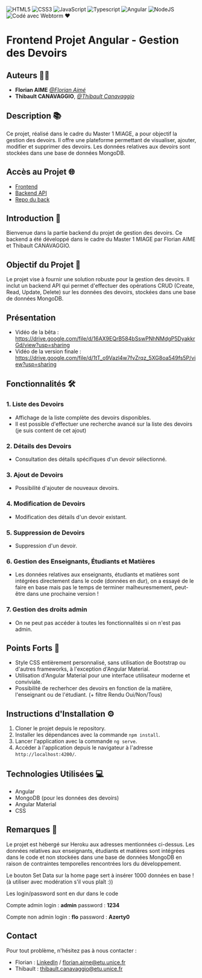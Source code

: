 ![HTML5](https://img.shields.io/badge/html5-%23E34F26.svg?style=for-the-badge&logo=html5&logoColor=white)
![CSS3](https://img.shields.io/badge/css3-%231572B6.svg?style=for-the-badge&logo=css3&logoColor=white)
![JavaScript](https://img.shields.io/badge/javascript-%23323330.svg?style=for-the-badge&logo=javascript&logoColor=%23F7DF1E)
![Typescript](https://img.shields.io/badge/TypeScript-007ACC?style=for-the-badge&logo=typescript&logoColor=white)
![Angular](https://img.shields.io/badge/Angular-DD0031?style=for-the-badge&logo=angular&logoColor=white)
![NodeJS](https://img.shields.io/badge/Node.js-43853D?style=for-the-badge&logo=node.js&logoColor=white)
![Codé avec Webtorm ❤️](https://img.shields.io/badge/WebStorm-000000?style=for-the-badge&logo=WebStorm&logoColor=white)

# Frontend Projet Angular - Gestion des Devoirs

## Auteurs 👨‍💻
- **Florian AIME** [*@Florian Aimé*](https://github.com/florian83440)
- **Thibault CANAVAGGIO**, [*@Thibault Canavaggio*](https://github.com/Canavaggio-Thibault)

## Description 📚
Ce projet, réalisé dans le cadre du Master 1 MIAGE, a pour objectif la gestion des devoirs. Il offre une plateforme permettant de visualiser, ajouter, modifier et supprimer des devoirs. Les données relatives aux devoirs sont stockées dans une base de données MongoDB.

## Accès au Projet 🌐
- [Frontend](https://assignment-front-2c79479bd1b2.herokuapp.com/home)
- [Backend API](https://assignment-back-c0dfe7c8382c.herokuapp.com/api/assignments)
- [Repo du back](https://github.com/florian83440/projet_angular_m1_miage_back)

## Introduction 🚀
Bienvenue dans la partie backend du projet de gestion des devoirs. Ce backend a été développé dans le cadre du Master 1 MIAGE par Florian AIME et Thibault CANAVAGGIO.

## Objectif du Projet 🎯
Le projet vise à fournir une solution robuste pour la gestion des devoirs. Il inclut un backend API qui permet d'effectuer des opérations CRUD (Create, Read, Update, Delete) sur les données des devoirs, stockées dans une base de données MongoDB.

## Présentation
- Vidéo de la bêta : https://drive.google.com/file/d/16AX9EQrB584bSswPNhNMdgP5DyakkrGd/view?usp=sharing
- Vidéo de la version finale : https://drive.google.com/file/d/1tT_o9Vazl4w7fvZrqz_5XG8oa549fs5P/view?usp=sharing

## Fonctionnalités 🛠️
### 1. **Liste des Devoirs**
   - Affichage de la liste complète des devoirs disponibles.
   - Il est possible d'effectuer une recherche avancé sur la liste des devoirs (je suis content de cet ajout)

### 2. **Détails des Devoirs**
   - Consultation des détails spécifiques d'un devoir sélectionné.

### 3. **Ajout de Devoirs**
   - Possibilité d'ajouter de nouveaux devoirs.

### 4. **Modification de Devoirs**
   - Modification des détails d'un devoir existant.

### 5. **Suppression de Devoirs**
   - Suppression d'un devoir.

### 6. **Gestion des Enseignants, Étudiants et Matières**
   - Les données relatives aux enseignants, étudiants et matières sont intégrées directement dans le code (données en dur), on a essayé de le faire en base mais pas le temps de terminer malheuresmement, peut-être dans une prochaine version !
     
### 7. **Gestion des droits admin**
   - On ne peut pas accéder à toutes les fonctionnalités si on n'est pas admin.


## Points Forts 🌟
- Style CSS entièrement personnalisé, sans utilisation de Bootstrap ou d'autres frameworks, à l'exception d'Angular Material.
- Utilisation d'Angular Material pour une interface utilisateur moderne et conviviale.
- Possibilité de recherhcer des devoirs en fonction de la matière, l'enseignant ou de l'étudiant. (+ filtre Rendu Oui/Non/Tous)

## Instructions d'Installation ⚙️
1. Cloner le projet depuis le repository.
2. Installer les dépendances avec la commande `npm install`.
3. Lancer l'application avec la commande `ng serve`.
4. Accéder à l'application depuis le navigateur à l'adresse `http://localhost:4200/`.

## Technologies Utilisées 💻
- Angular
- MongoDB (pour les données des devoirs)
- Angular Material
- CSS

## Remarques 📌
Le projet est hébergé sur Heroku aux adresses mentionnées ci-dessus. Les données relatives aux enseignants, étudiants et matières sont intégrées dans le code et non stockées dans une base de données MongoDB en raison de contraintes temporelles rencontrées lors du développement.

Le bouton Set Data sur la home page sert à insérer 1000 données en base ! (à utiliser avec modération s'il vous plaît :))

Les login/password sont en dur dans le code

Compte admin
login : **admin**
password : **1234**

Compte non admin
login : **flo**
password : **Azerty0**


## Contact
Pour tout problème, n'hésitez pas à nous contacter :

- Florian : [LinkedIn](https://www.linkedin.com/in/florian-aime/) / florian.aime@etu.unice.fr
- Thibault : thibault.canavaggio@etu.unice.fr
